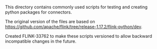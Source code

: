 This directory contains commonly used scripts for testing and creating python packages for connectors.

The original version of the files are based on
https://github.com/apache/flink/tree/release-1.17.2/flink-python/dev.

Created FLINK-33762 to make these scripts versioned to allow backward incompatible changes in the future.
